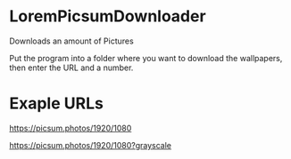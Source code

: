 # LoremPicsumDownloader
Downloads an amount of Pictures

Put the program into a folder where you want to download the wallpapers, then enter the URL and a number.

# Exaple URLs

https://picsum.photos/1920/1080

https://picsum.photos/1920/1080?grayscale
